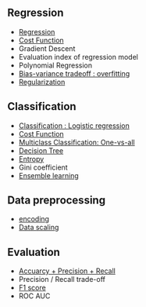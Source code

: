<h2>Regression</h2>

- [Regression](https://github.com/evelyn82/Machine-learning/blob/main/Regression/README.md)
- [Cost Function](https://github.com/evelyn82/Machine-Learning/blob/main/Regression/Cost%20function_regression.md)
- Gradient Descent
- Evaluation index of regression model
- Polynomial Regression
- [Bias-variance tradeoff : overfitting](https://github.com/evelyn82/Machine-learning/blob/main/Regression/Bias-variance%20tradeoff.md)
- [Regularization](https://github.com/evelyn82/Machine-Learning/blob/main/Regression/Regularization.md)

<h2>Classification</h2>

- [Classification : Logistic regression](https://github.com/evelyn82/Machine-Learning/blob/main/Classification/Logistic%20regression.md)
- [Cost Function](https://github.com/evelyn82/Machine-Learning/blob/main/Classification/Cost%20Function_classification.md)
- [Multiclass Classification: One-vs-all](https://github.com/evelyn82/Machine-Learning/blob/main/Classification/Multiclass%20Classification.md)
- [Decision Tree](https://github.com/evelyn82/Machine-learning/blob/main/Classification/Decision%20Tree.md)
- [Entropy](https://github.com/evelyn82/Machine-learning/blob/main/Classification/Entropy.md)
- Gini coefficient
- [Ensemble learning](https://github.com/evelyn82/Machine-learning/blob/main/Classification/Ensemble%20Learning.md)

<h2>Data preprocessing</h2>

- [encoding](https://github.com/evelyn82/Machine-Learning/blob/main/Data%20preprocessing/encoding.md)
- [Data scaling](https://github.com/evelyn82/Machine-learning/blob/main/Regression/Data%20scaling.md)

<h2>Evaluation</h2>

- [Accuarcy + Precision + Recall](https://github.com/evelyn82/Machine-Learning/blob/main/Evaluation/Confusion%20Matrix.md)
- Precision / Recall trade-off
- [F1 score](https://github.com/evelyn82/Machine-Learning/blob/main/Evaluation/F1%20score.md)
- ROC AUC
